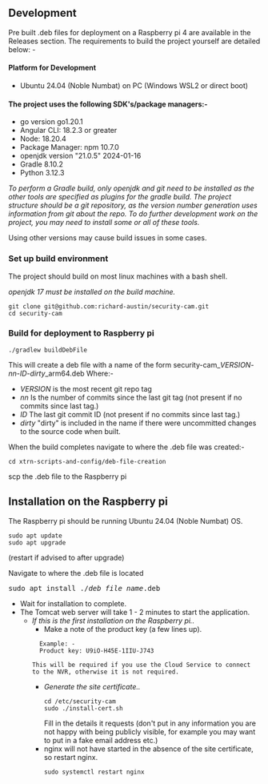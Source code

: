 ## Development
Pre built .deb files for deployment on a Raspberry pi 4 are available in the Releases section.
The requirements to build the project yourself are detailed below: -
#### Platform for Development
* Ubuntu 24.04 (Noble Numbat) on PC (Windows WSL2 or direct boot)

#### The project uses the following SDK's/package managers:-
* go version go1.20.1
* Angular CLI: 18.2.3 or greater
* Node: 18.20.4
* Package Manager: npm 10.7.0
* openjdk version "21.0.5" 2024-01-16
* Gradle 8.10.2 
* Python 3.12.3

*To perform a Gradle build, only openjdk and git need to be installed as the
other tools are specified as plugins for the gradle build. The project structure
should be a git repository, as the version number generation uses information from
git about the repo.
To do further development work on the project, you may
need to install some or all of these tools.*

Using other versions may cause build issues in some cases.

### Set up build environment
The project should build on most linux machines with a bash shell. 

*openjdk 17 must be installed on the build machine.*
```
git clone git@github.com:richard-austin/security-cam.git
cd security-cam
```
### Build for deployment to Raspberry pi

```
./gradlew buildDebFile 
```
This will create a deb file with a name of the form security-cam_*VERSION*-*nn*-*ID-dirty*_arm64.deb
Where:-
* *VERSION* is the most recent git repo tag
* *nn* Is the number of commits since the last git tag (not present if no commits since last tag.)
* *ID* The last git commit ID (not present if no commits since last tag.)
* *dirty* "dirty" is included in the name if there were uncommitted changes to the source code when built.

When the build completes navigate to where the .deb file was created:-
```
cd xtrn-scripts-and-config/deb-file-creation
```
scp the .deb file to the Raspberry pi
## Installation on the Raspberry pi
The Raspberry pi should be running Ubuntu 24.04 (Noble Numbat) OS.
```
sudo apt update
sudo apt upgrade 
```
(restart if advised to after upgrade)

Navigate to where the .deb file is located
<pre>
sudo apt install ./<i>deb_file_name</i>.deb
</pre>
* Wait for installation to complete.
* The Tomcat web server will take 1 - 2 minutes to start
  the application.
  * <i>If this is the first installation on the Raspberry pi..</i>
      * Make a note of the product key (a few lines up).
      ```
        Example: -
        Product key: U9iO-H45E-1IIU-J743
      ```
        This will be required if you use the Cloud Service to connect
        to the NVR, otherwise it is not required.
      * <i>Generate the site certificate..</i>
        ```
        cd /etc/security-cam
        sudo ./install-cert.sh
        ```
        Fill in the details it requests (don't put in any information you are not happy with being publicly visible, for
        example you may want to put in a fake email address etc.)
      * nginx will not have started in the absence of the site certificate, so restart nginx.
        ```
        sudo systemctl restart nginx
        ```
